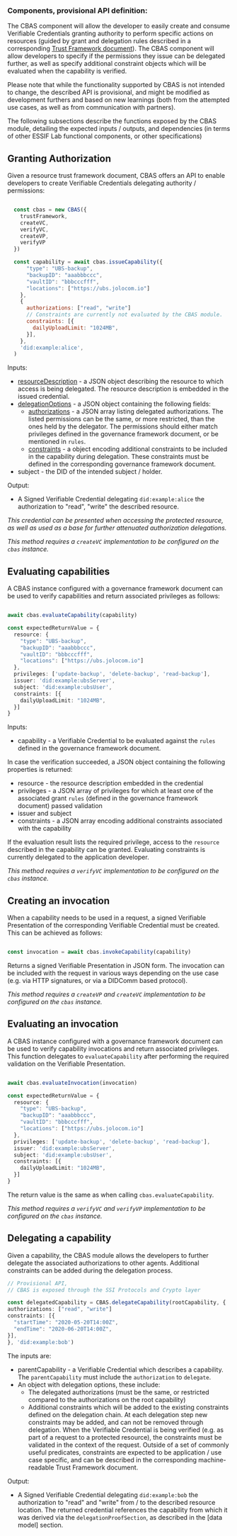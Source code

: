 ### Components, provisional API definition:

The CBAS component will allow the developer to easily create and consume Verifiable Credentials granting authority to perform specific actions on resources (guided by  grant and delegation rules described in a corresponding [Trust Framework document](./data_interface_specification_of_CBAS_component.md#TrustFrameworkDocument)). The CBAS component will allow developers to specify if the permissions they issue can be delegated further, as well as specify additional constraint objects which will be evaluated when the capability is verified.

Please note that while the functionality supported by CBAS is not intended to change, the described API is provisional, and might be modified as development furthers and based on new learnings (both from the attempted use cases, as well as from communication with partners). 

The following subsections describe the functions exposed by the CBAS module, detailing the expected inputs / outputs, and dependencies (in terms of other ESSIF Lab functional components, or other specifications)

## Granting Authorization

Given a resource trust framework document, CBAS offers an API to enable developers to create Verifiable Credentials delegating authority / permissions:


```javascript

  const cbas = new CBAS({
    trustFramework,
    createVC,
    verifyVC,
    createVP,
    verifyVP
  })

  const capability = await cbas.issueCapability({
      "type": "UBS-backup",
      "backupID": "aaabbbccc",
      "vaultID": "bbbcccfff",
      "locations": ["https://ubs.jolocom.io"]
    },
    {
      authorizations: ["read", "write"]
      // Constraints are currently not evaluated by the CBAS module.
      constraints: [{
        dailyUploadLimit: "1024MB",
      }],
    },
    'did:example:alice', 
  )
```

Inputs:
- [resourceDescription](./) - a JSON object describing the resource to which access is being delegated. The resource description is embedded in the issued credential.
- [delegationOptions](./) - a JSON object containing the following fields:
    - [authorizations](./) - a JSON array listing delegated authorizations. The listed permissions can be the same, or more restricted, than the ones held by the delegator. The permissions should either match privileges defined in the governance framework document, or be mentioned in `rules`.
    - [constraints](./) - a object encoding additional constraints to be included in the capability during delegation. These constraints must be defined in the corresponding governance framework document.
- subject - the DID of the intended subject / holder.

Output:
- A Signed Verifiable Credential delegating `did:example:alice` the authorization to "read", "write" the described resource.

*This credential can be presented when accessing the protected resource, as well as used as a base for further attenuated authorization delegations.*

*This method requires a `createVC` implementation to be configured on the `cbas` instance.*

## Evaluating capabilities

A CBAS instance configured with a governance framework document can be used to verify capabilities and return associated privileges as follows:

```typescript

await cbas.evaluateCapability(capability)

const expectedReturnValue = {
  resource: {
    "type": "UBS-backup",
    "backupID": "aaabbbccc",
    "vaultID": "bbbcccfff",
    "locations": ["https://ubs.jolocom.io"]
  },
  privileges: ['update-backup', 'delete-backup', 'read-backup'],
  issuer: 'did:example:ubsServer',
  subject: 'did:example:ubsUser',
  constraints: [{
    dailyUploadLimit: "1024MB",
  }]
}
```

Inputs:
- capability - a Verifiable Credential to be evaluated against the `rules` defined in the governance framework document.

In case the verification succeeded, a JSON object containing the following properties is returned:
  - resource - the resource description embedded in the credential
  - privileges - a JSON array of privileges for which at least one of the associated grant `rules` (defined in the governance framework document) passed validation
  - issuer and subject
  - constraints - a JSON array encoding additional constraints associated with the capability

If the evaluation result lists the required privilege, access to the `resource` described in the capability can be granted.
Evaluating constraints is currently delegated to the application developer.

*This method requires a `verifyVC` implementation to be configured on the `cbas` instance.*

## Creating an invocation

When a capability needs to be used in a request, a signed Verifiable Presentation of the corresponding Verifiable Credential must be created. This can be achieved as follows: 

```typescript

const invocation = await cbas.invokeCapability(capability)
```

Returns a signed Verifiable Presentation in JSON form. The invocation can be included with the request in various ways depending on the use case (e.g. via HTTP signatures, or via a DIDComm based protocol).

*This method requires a `createVP` and `createVC` implementation to be configured on the `cbas` instance.*

## Evaluating an invocation

A CBAS instance configured with a governance framework document can be used to verify capability invocations and return associated privileges. This function delegates to `evaluateCapability` after performing the required validation on the Verifiable Presentation.


```typescript

await cbas.evaluateInvocation(invocation)

const expectedReturnValue = {
  resource: {
    "type": "UBS-backup",
    "backupID": "aaabbbccc",
    "vaultID": "bbbcccfff",
    "locations": ["https://ubs.jolocom.io"]
  },
  privileges: ['update-backup', 'delete-backup', 'read-backup'],
  issuer: 'did:example:ubsServer',
  subject: 'did:example:ubsUser',
  constraints: [{
    dailyUploadLimit: "1024MB",
  }]
}
```

The return value is the same as when calling `cbas.evaluateCapability`.

*This method requires a `verifyVC` and `verifyVP` implementation to be configured on the `cbas` instance.*


## Delegating a capability

Given a capability, the CBAS module allows the developers to further delegate the associated authorizations to other agents. Additional constraints can be added during the delegation process.

```typescript
// Provisional API,
// CBAS is exposed through the SSI Protocols and Crypto layer

const delegatedCapability = CBAS.delegateCapability(rootCapability, {
authorizations: ["read", "write"]
constraints: [{
  "startTime": "2020-05-20T14:00Z",
  "endTime": "2020-06-20T14:00Z",
}],
}, 'did:example:bob')
```

The inputs are:
- parentCapability - a Verifiable Credential which describes a capability. The `parentCapability` must include the `authorization` to `delegate`.
- An object with delegation options, these include:
    - The delegated authorizations (must be the same, or restricted compared to the authorizations on the root capability)
    - Additional constraints which will be added to the existing constraints defined on the delegation chain. At each delegation step new constraints may be added, and can not be removed through delegation. When the Verifiable Credential is being verified (e.g. as part of a request to a protected resource), the constraints must be validated in the context of the request. Outside of a set of commonly useful predicates, constraints are expected to be application / use case specific, and can be described in the corresponding machine-readable Trust Framework document.

Output:
- A Signed Verifiable Credential delegating `did:example:bob` the authorization to "read" and "write" from / to the described resource location. The returned credential references the capability from which it was derived via the `delegationProofSection`, as described in the [data model] section.
